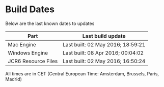 # Build Dates

Below are the last known dates to updates

Part | Last build update
-----|-----
Mac Engine | Last built: 02 May 2016; 18:59:21
Windows Engine | Last built: 08 Apr 2016; 00:04:02
JCR6 Resource Files | Last built: 02 May 2016; 16:50:24
All times are in CET (Central European Time: Amsterdam, Brussels, Paris, Madrid)



